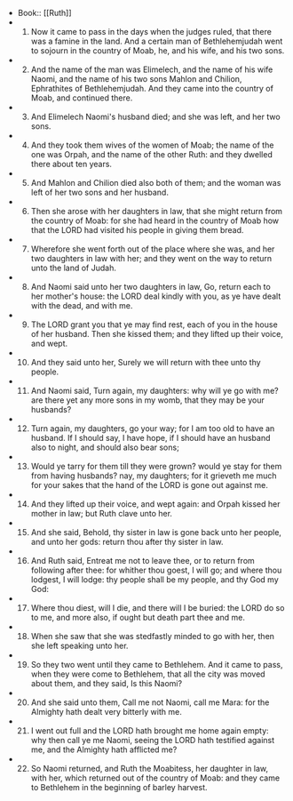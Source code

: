 - Book:: [[Ruth]]
- 1. Now it came to pass in the days when the judges ruled, that there was a famine in the land. And a certain man of Bethlehemjudah went to sojourn in the country of Moab, he, and his wife, and his two sons.
- 2. And the name of the man was Elimelech, and the name of his wife Naomi, and the name of his two sons Mahlon and Chilion, Ephrathites of Bethlehemjudah. And they came into the country of Moab, and continued there.
- 3. And Elimelech Naomi's husband died; and she was left, and her two sons.
- 4. And they took them wives of the women of Moab; the name of the one was Orpah, and the name of the other Ruth: and they dwelled there about ten years.
- 5. And Mahlon and Chilion died also both of them; and the woman was left of her two sons and her husband.
- 6. Then she arose with her daughters in law, that she might return from the country of Moab: for she had heard in the country of Moab how that the LORD had visited his people in giving them bread.
- 7. Wherefore she went forth out of the place where she was, and her two daughters in law with her; and they went on the way to return unto the land of Judah.
- 8. And Naomi said unto her two daughters in law, Go, return each to her mother's house: the LORD deal kindly with you, as ye have dealt with the dead, and with me.
- 9. The LORD grant you that ye may find rest, each of you in the house of her husband. Then she kissed them; and they lifted up their voice, and wept.
- 10. And they said unto her, Surely we will return with thee unto thy people.
- 11. And Naomi said, Turn again, my daughters: why will ye go with me? are there yet any more sons in my womb, that they may be your husbands?
- 12. Turn again, my daughters, go your way; for I am too old to have an husband. If I should say, I have hope, if I should have an husband also to night, and should also bear sons;
- 13. Would ye tarry for them till they were grown? would ye stay for them from having husbands? nay, my daughters; for it grieveth me much for your sakes that the hand of the LORD is gone out against me.
- 14. And they lifted up their voice, and wept again: and Orpah kissed her mother in law; but Ruth clave unto her.
- 15. And she said, Behold, thy sister in law is gone back unto her people, and unto her gods: return thou after thy sister in law.
- 16. And Ruth said, Entreat me not to leave thee, or to return from following after thee: for whither thou goest, I will go; and where thou lodgest, I will lodge: thy people shall be my people, and thy God my God:
- 17. Where thou diest, will I die, and there will I be buried: the LORD do so to me, and more also, if ought but death part thee and me.
- 18. When she saw that she was stedfastly minded to go with her, then she left speaking unto her.
- 19. So they two went until they came to Bethlehem. And it came to pass, when they were come to Bethlehem, that all the city was moved about them, and they said, Is this Naomi?
- 20. And she said unto them, Call me not Naomi, call me Mara: for the Almighty hath dealt very bitterly with me.
- 21. I went out full and the LORD hath brought me home again empty: why then call ye me Naomi, seeing the LORD hath testified against me, and the Almighty hath afflicted me?
- 22. So Naomi returned, and Ruth the Moabitess, her daughter in law, with her, which returned out of the country of Moab: and they came to Bethlehem in the beginning of barley harvest.
